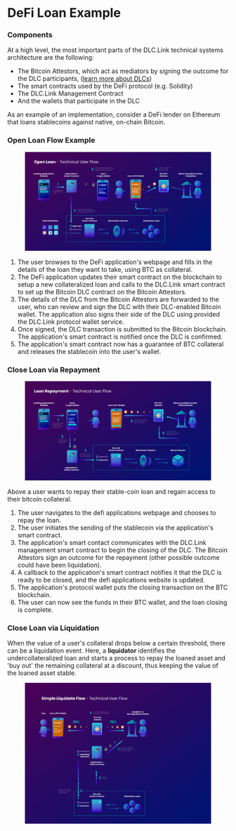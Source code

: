 # DeFi Loan Example

### Components

At a high level, the most important parts of the DLC.Link technical systems architecture are the following:

* The Bitcoin Attestors, which act as mediators by signing the outcome for the DLC participants, ([learn more about DLCs](../../additional-resources/discreet-log-contracts.md))
* The smart contracts used by the DeFi protocol (e.g. Solidity)
* The DLC.Link Management Contract
* And the wallets that participate in the DLC

As an example of an implementation, consider a DeFi lender on Ethereum that loans stablecoins against native, on-chain Bitcoin.

### Open Loan Flow Example

<figure><img src="../../.gitbook/assets/DLC.Link_OpenLoan_TechnicalFlow_NewA5.png" alt=""><figcaption></figcaption></figure>

1. The user browses to the DeFi application's webpage and fills in the details of the loan they want to take, using BTC as collateral.
2. The DeFi application updates their smart contract on the blockchain to setup a new collateralized loan and calls to the DLC.Link smart contract to set up the Bitcoin DLC contract on the Bitcoin Attestors.
3. The details of the DLC from the Bitcoin Attestors are forwarded to the user, who can review and sign the DLC with their DLC-enabled Bitcoin wallet. The application also signs their side of the DLC using provided the DLC.Link protocol wallet service.
4. Once signed, the DLC transaction is submitted to the Bitcoin blockchain. The application's smart contract is notified once the DLC is confirmed.&#x20;
5. The application's smart contract now has a guarantee of BTC collateral and releases the stablecoin into the user's wallet.

### Close Loan via Repayment

<figure><img src="../../.gitbook/assets/DLC.Link_CloseLoan_TechnicalFlow_NewA (1).png" alt=""><figcaption></figcaption></figure>

Above a user wants to repay their stable-coin loan and regain access to their bitcoin collateral.&#x20;

1. The user navigates to the defi applications webpage and chooses to repay the loan.
2. The user initiates the sending of the stablecoin via the application's smart contract.
3. The application's smart contact communicates with the DLC.Link management smart contract to begin the closing of the DLC. The Bitcoin Attestors sign an outcome for the repayment (other possible outcome could have been liquidation).&#x20;
4. A callback to the application's smart contract notifies it that the DLC is ready to be closed, and the defi applications website is updated.
5. The application's protocol wallet puts the closing transaction on the BTC blockchain.
6. &#x20;The user can now see the funds in their BTC wallet, and the loan closing is complete.

### Close Loan via Liquidation

When the value of a user's collateral drops below a certain threshold, there can be a liquidation event. Here, a **liquidator** identifies the undercollateralized loan and starts a process to repay the loaned asset and 'buy out' the remaining collateral at a discount, thus keeping the value of the loaned asset stable.

<figure><img src="../../.gitbook/assets/DLC.Link_SimpleLiquidationFlow.png" alt=""><figcaption></figcaption></figure>
